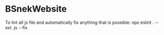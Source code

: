 # BSnekWebsite

To lint all js file and automatically fix anything that is possible: npx eslint . --ext .js --fix